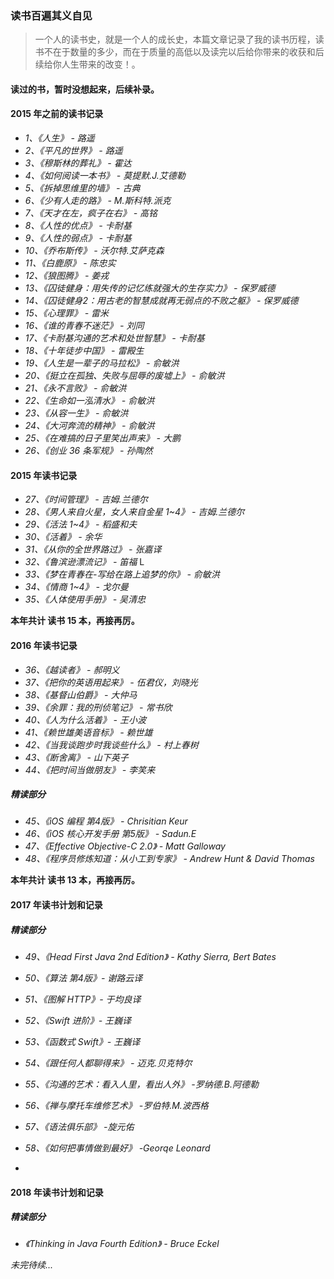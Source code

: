 ### 读书百遍其义自见

> 一个人的读书史，就是一个人的成长史，本篇文章记录了我的读书历程，读书不在于数量的多少，而在于质量的高低以及读完以后给你带来的收获和后续给你人生带来的改变！。

#### 读过的书，暂时没想起来，后续补录。

#### 2015 年之前的读书记录

* *1、《人生》 - 路遥*
* *2、《平凡的世界》 - 路遥*
* *3、《穆斯林的葬礼》 - 霍达*
* *4、《如何阅读一本书》 - 莫提默.J.艾德勒*
* *5、《拆掉思维里的墙》 - 古典*
* *6、《少有人走的路》 - M.斯科特.派克*
* *7、《天才在左，疯子在右》 - 高铭*
* *8、《人性的优点》 - 卡耐基*
* *9、《人性的弱点》 - 卡耐基*
* *10、《乔布斯传》 - 沃尔特.艾萨克森*
* *11、《白鹿原》 - 陈忠实*
* *12、《狼图腾》 - 姜戎*
* *13、《囚徒健身：用失传的记忆练就强大的生存实力》 - 保罗威德*
* *14、《囚徒健身2：用古老的智慧成就再无弱点的不败之躯》 - 保罗威德*
* *15、《心理罪》 - 雷米*
* *16、《谁的青春不迷茫》 - 刘同*
* *17、《卡耐基沟通的艺术和处世智慧》 - 卡耐基*
* *18、《十年徒步中国》 - 雷殿生*
* *19、《人生是一辈子的马拉松》 - 俞敏洪*
* *20、《挺立在孤独、失败与屈辱的废墟上》 - 俞敏洪*
* *21、《永不言败》 - 俞敏洪*
* *22、《生命如一泓清水》 - 俞敏洪*
* *23、《从容一生》 - 俞敏洪*
* *24、《大河奔流的精神》 - 俞敏洪*
* *25、《在难搞的日子里笑出声来》 - 大鹏*
* *26、《创业 36 条军规》 - 孙陶然*

#### 2015 年读书记录

* *27、《时间管理》 - 吉姆.兰德尔*
* *28、《男人来自火星，女人来自金星 1~4》 - 吉姆.兰德尔*
* *29、《活法 1~4》 - 稻盛和夫*
* *30、《活着》 - 余华*
* *31、《从你的全世界路过》 - 张嘉译*
* *32、《鲁滨逊漂流记》 - 笛福* L
* *33、《梦在青春在-写给在路上追梦的你》 - 俞敏洪*
* *34、《情商 1~4》 - 戈尔曼*
* *35、《人体使用手册》 - 吴清忠*

**本年共计 读书 15 本，再接再厉。**

#### 2016 年读书记录

* *36、《越读者》 - 郝明义*
* *37、《把你的英语用起来》 - 伍君仪，刘晓光*
* *38、《基督山伯爵》 - 大仲马*
* *39、《余罪：我的刑侦笔记》 - 常书欣*
* *40、《人为什么活着》 - 王小波*
* *41、《赖世雄美语音标》 - 赖世雄*
* *42、《当我谈跑步时我谈些什么》 - 村上春树*
* *43、《断舍离》 - 山下英子*
* *44、《把时间当做朋友》 - 李笑来*

##### 精读部分

* *45、《iOS 编程 第4版》 - Chrisitian Keur*
* *46、《iOS 核心开发手册 第5版》 - Sadun.E*
* *47、《Effective Objective-C 2.0》 - Matt Galloway*
* *48、《程序员修炼知道：从小工到专家》 - Andrew Hunt & David Thomas*


**本年共计 读书 13 本，再接再厉。**

#### 2017 年读书计划和记录

##### 精读部分

* *49、《Head First Java 2nd Edition》   -  Kathy Sierra, Bert Bates*
* *50、《算法 第4版》- 谢路云译*
* *51、《图解 HTTP》- 于均良译*
* *52、《Swift 进阶》- 王巍译*
* *53、《函数式 Swift》- 王巍译*

* *54、《跟任何人都聊得来》   -  迈克.贝克特尔*
* *55、《沟通的艺术：看入人里，看出人外》    -罗纳德.B.阿德勒* 
* *56、《禅与摩托车维修艺术》    -罗伯特.M.波西格* 

* *57、《语法俱乐部》    -旋元佑* 
* *58、《如何把事情做到最好》    -Georqe Leonard* 
* 
#### 2018 年读书计划和记录

##### 精读部分

* *《Thinking in Java Fourth Edition》   -  Bruce Eckel*

*未完待续...*